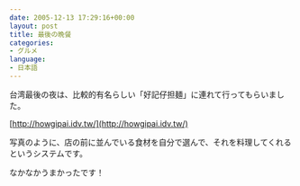 ```yaml
---
date: 2005-12-13 17:29:16+00:00
layout: post
title: 最後の晩餐
categories:
- グルメ
language:
- 日本語
---
```


台湾最後の夜は、比較的有名らしい「好記仔担麺」に連れて行ってもらいました。

[http://howgipai.idv.tw/](http://howgipai.idv.tw/)

写真のように、店の前に並んでいる食材を自分で選んで、それを料理してくれるというシステムです。

なかなかうまかったです！
